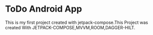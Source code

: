 # ToDo Android App

This is my first project created with jetpack-compose.This Project was created With
JETPACK-COMPOSE,MVVM,ROOM,DAGGER-HILT.